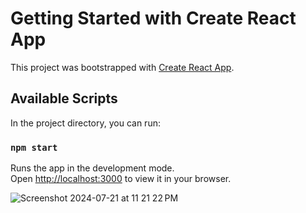 # Getting Started with Create React App

This project was bootstrapped with [Create React App](https://github.com/facebook/create-react-app).

## Available Scripts

In the project directory, you can run:

### `npm start`

Runs the app in the development mode.\
Open [http://localhost:3000](http://localhost:3000) to view it in your browser.

![Screenshot 2024-07-21 at 11 21 22 PM](https://github.com/user-attachments/assets/0223a81d-6530-4356-9105-32a95f86ea19)


